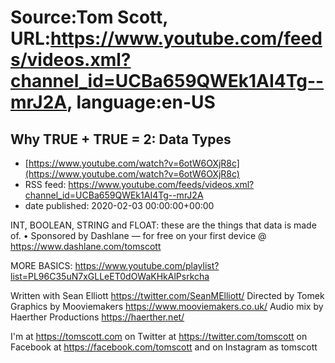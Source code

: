 # Source:Tom Scott, URL:https://www.youtube.com/feeds/videos.xml?channel_id=UCBa659QWEk1AI4Tg--mrJ2A, language:en-US

## Why TRUE + TRUE = 2: Data Types
 - [https://www.youtube.com/watch?v=6otW6OXjR8c](https://www.youtube.com/watch?v=6otW6OXjR8c)
 - RSS feed: https://www.youtube.com/feeds/videos.xml?channel_id=UCBa659QWEk1AI4Tg--mrJ2A
 - date published: 2020-02-03 00:00:00+00:00

INT, BOOLEAN, STRING and FLOAT: these are the things that data is made of. • Sponsored by Dashlane — for free on your first device @  https://www.dashlane.com/tomscott

MORE BASICS: https://www.youtube.com/playlist?list=PL96C35uN7xGLLeET0dOWaKHkAlPsrkcha

Written with Sean Elliott https://twitter.com/SeanMElliott/
Directed by Tomek
Graphics by Mooviemakers https://www.mooviemakers.co.uk/
Audio mix by Haerther Productions https://haerther.net/

I'm at https://tomscott.com
on Twitter at https://twitter.com/tomscott
on Facebook at https://facebook.com/tomscott
and on Instagram as tomscott

